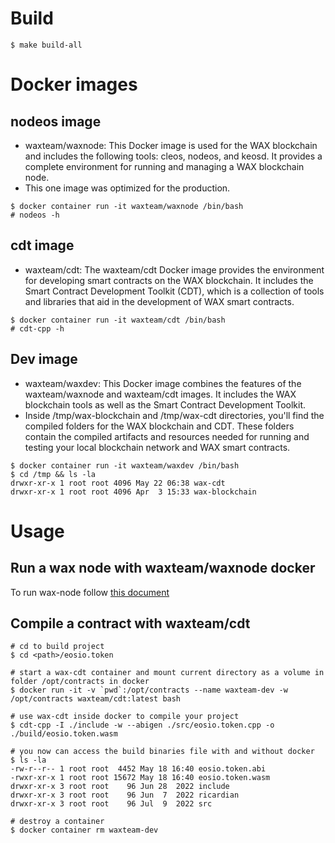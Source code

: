 # Build
```
$ make build-all
```

# Docker images
## nodeos image
- waxteam/waxnode: This Docker image is used for the WAX blockchain and includes the following tools: cleos, nodeos, and keosd. It provides a complete environment for running and managing a WAX blockchain node. 
- This one image was optimized for the production.

```
$ docker container run -it waxteam/waxnode /bin/bash
# nodeos -h
```
## cdt image
- waxteam/cdt: The waxteam/cdt Docker image provides the environment for developing smart contracts on the WAX blockchain. It includes the Smart Contract Development Toolkit (CDT), which is a collection of tools and libraries that aid in the development of WAX smart contracts.

```
$ docker container run -it waxteam/cdt /bin/bash
# cdt-cpp -h
```
## Dev image
- waxteam/waxdev: This Docker image combines the features of the waxteam/waxnode and waxteam/cdt images. It includes the WAX blockchain tools as well as the Smart Contract Development Toolkit. 
- Inside /tmp/wax-blockchain and /tmp/wax-cdt directories, you'll find the compiled folders for the WAX blockchain and CDT. These folders contain the compiled artifacts and resources needed for running and testing your local blockchain network and WAX smart contracts. 

```
$ docker container run -it waxteam/waxdev /bin/bash
$ cd /tmp && ls -la
drwxr-xr-x 1 root root 4096 May 22 06:38 wax-cdt
drwxr-xr-x 1 root root 4096 Apr  3 15:33 wax-blockchain
```

# Usage
## Run a wax node with waxteam/waxnode docker
To run wax-node follow [this document](https://github.com/worldwide-asset-exchange/wax-node)

## Compile a contract with waxteam/cdt
```
# cd to build project
$ cd <path>/eosio.token

# start a wax-cdt container and mount current directory as a volume in folder /opt/contracts in docker
$ docker run -it -v `pwd`:/opt/contracts --name waxteam-dev -w /opt/contracts waxteam/cdt:latest bash

# use wax-cdt inside docker to compile your project
$ cdt-cpp -I ./include -w --abigen ./src/eosio.token.cpp -o ./build/eosio.token.wasm

# you now can access the build binaries file with and without docker
$ ls -la
-rw-r--r-- 1 root root  4452 May 18 16:40 eosio.token.abi
-rwxr-xr-x 1 root root 15672 May 18 16:40 eosio.token.wasm
drwxr-xr-x 3 root root    96 Jun 28  2022 include
drwxr-xr-x 3 root root    96 Jun  7  2022 ricardian
drwxr-xr-x 3 root root    96 Jul  9  2022 src

# destroy a container
$ docker container rm waxteam-dev
```